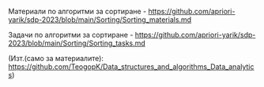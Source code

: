 Материали по алгоритми за сортиране - https://github.com/apriori-yarik/sdp-2023/blob/main/Sorting/Sorting_materials.md

Задачи по алгоритми за сортиране - https://github.com/apriori-yarik/sdp-2023/blob/main/Sorting/Sorting_tasks.md

(Изт.(само за материалите): https://github.com/TeogopK/Data_structures_and_algorithms_Data_analytics)
